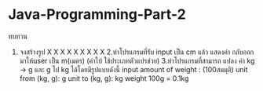 # Java-Programming-Part-2
ทบทวน
1. จงสร้างรูป 
X   X
 X X
  X
 X X
X   X
2.ทำโปรแกรมที่รับ input เป็น cm แล้ว แสดงค่า กลับออกมาให้user เป็น m(เมตร) (คำใบ้ ใช้ประเภทตัวแปรช่วย)
3.ทำโปรแกรมที่สามารถ แปลง ค่า kg -> g และ g ไป kg ได้โดยมีรูปแบบดังนี้
input amount of weight : (100สมมุติ)
unit from (kg, g): g
unit to (kg, g): kg
weight 100g = 0.1kg
